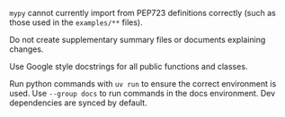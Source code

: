 `mypy` cannot currently import from PEP723 definitions correctly (such as those used in the `examples/**` files).

Do not create supplementary summary files or documents explaining changes.

Use Google style docstrings for all public functions and classes.

Run python commands with `uv run` to ensure the correct environment is used. Use `--group docs` to run commands in the docs environment. Dev dependencies are synced by default.
